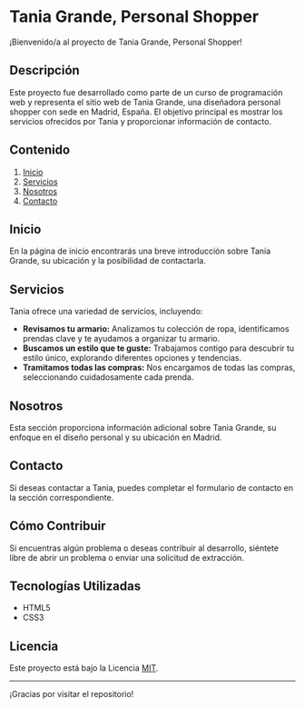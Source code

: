 # Tania Grande, Personal Shopper

¡Bienvenido/a al proyecto de Tania Grande, Personal Shopper!

## Descripción

Este proyecto fue desarrollado como parte de un curso de programación web y representa el sitio web de Tania Grande, una diseñadora personal shopper con sede en Madrid, España. El objetivo principal es mostrar los servicios ofrecidos por Tania y proporcionar información de contacto.

## Contenido

1. [Inicio](#inicio)
2. [Servicios](#servicios)
3. [Nosotros](#nosotros)
4. [Contacto](#contacto)

## Inicio

En la página de inicio encontrarás una breve introducción sobre Tania Grande, su ubicación y la posibilidad de contactarla.

## Servicios

Tania ofrece una variedad de servicios, incluyendo:

- **Revisamos tu armario:** Analizamos tu colección de ropa, identificamos prendas clave y te ayudamos a organizar tu armario.
- **Buscamos un estilo que te guste:** Trabajamos contigo para descubrir tu estilo único, explorando diferentes opciones y tendencias.
- **Tramitamos todas las compras:** Nos encargamos de todas las compras, seleccionando cuidadosamente cada prenda.

## Nosotros

Esta sección proporciona información adicional sobre Tania Grande, su enfoque en el diseño personal y su ubicación en Madrid.

## Contacto

Si deseas contactar a Tania, puedes completar el formulario de contacto en la sección correspondiente.

## Cómo Contribuir

Si encuentras algún problema o deseas contribuir al desarrollo, siéntete libre de abrir un problema o enviar una solicitud de extracción.

## Tecnologías Utilizadas

- HTML5
- CSS3

## Licencia

Este proyecto está bajo la Licencia [MIT](LICENSE).

---

¡Gracias por visitar el repositorio!
